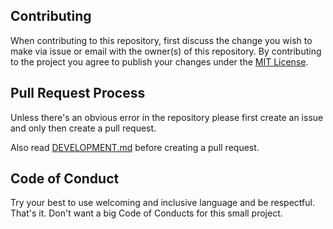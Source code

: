 ## Contributing

When contributing to this repository, first discuss the change you wish to make
via issue or email with the owner(s) of this repository. By contributing to the
project you agree to publish your changes under the [MIT License](/LICENSE).

## Pull Request Process

Unless there's an obvious error in the repository please first create an issue
and only then create a pull request.

Also read [DEVELOPMENT.md](/DEVELOPMENT.md) before creating a pull request.


## Code of Conduct

Try your best to use welcoming and inclusive language and be respectful. That's
it. Don't want a big Code of Conducts for this small project.
